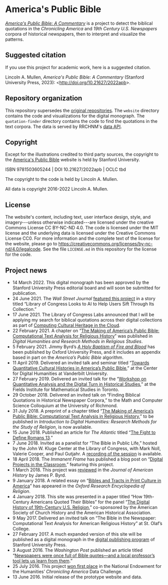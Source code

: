 # America's Public Bible

[*America's Public Bible: A Commentary*](https://americaspublicbible.org/) is a project to detect the biblical quotations in the *Chronicling America* and *19th Century U.S. Newspapers* corpora of historical newspapers, then to interpret and visualize the patterns.

## Suggested citation

If you use this project for academic work, here is a suggested citation.

Lincoln A. Mullen, *America's Public Bible: A Commentary* (Stanford University Press, 2023): &lt;<http://doi.org/10.21627/2022apb>&gt;.

## Repository organization

This repository supersedes the [original repositories](https://github.com/public-bible/). The `website` directory contains the code and visualizations for the digital monograph. The `quotation-finder` directory contains the code to find the quotations in the text corpora. The data is served by RRCHNM's [data API](https://github.com/chnm/dataapi).

## Copyright

Except for the illustrations credited to third party sources, the copyright to the [America's Public Bible](https://americaspublicbible.org) website is held by Stanford University.

ISBN 9781503605244 | DOI 10.21627/2022apb | OCLC tbd

The copyright to the code is held by Lincoln A. Mullen.

All data is copyright 2016-2022 Lincoln A. Mullen. 

## License

The website's content, including text, user interface design, style, and imagery---unless otherwise indicated---are licensed under the creative Commons License CC BY-NC-ND 4.0. The code is licensed under the MIT license
and the underlying data is licensed under the Creative Commons License CC0. For more information and the complete text of the license for the website, please go to <https://creativecommons.org/licenses/by-nc-nd/4.0/legalcode>. See the file `LICENSE.md` in this repository for the license for the code.

## Project news

*   14 March 2022. This digital monograph has been approved by the Stanford University Press editorial board and will soon be submitted for publication.
*   24 June 2021. The _Wall Street Journal_ [featured this project](https://www.wsj.com/articles/library-of-congress-looks-to-ai-to-help-users-sift-through-its-collection-11624552197) in a story titled “Library of Congress Looks to AI to Help Users Sift Through Its Collection.”
*   17 June 2021. The Library of Congress Labs announced that I will be applying my search for biblical quotations across their digital collections as part of [Computing Cultural Heritage in the Cloud](https://www.loc.gov/item/prn-21-032/renowned-digital-humanities-researchers-begin-computing-cultural-heritage-in-the-cloud/2021-06-17/).
*   22 February 2021. A chapter on “[The Making of America’s Public Bible: Computational Text Analysis for Religious History](https://doi.org/10.1515/9783110573022-003)” was published in _Digital Humanities and Research Methods in Religious Studies_.
*   5 February 2021. Jimmy Byrd’s [_A Holy Baptism of Fire and Blood_](https://global.oup.com/academic/product/a-holy-baptism-of-fire-and-blood-9780190902797) has been published by Oxford University Press, and it includes an appendix based in part on the _America’s Public Bible_ algorithm.
*   11 April 2019. Delivered an invited talk and seminar titled “[Towards Quantitative Cultural Histories in America’s Public Bible](https://www.vanderbilt.edu/digitalhumanities/april-11-lincoln-mullen-towards-quantitative-cultural-histories-in-americas-public-bible/),” at the Center for Digital Humanities at Vanderbilt University.
*   27 February 2019. Delivered an invited talk for the “[Workshop on Quantitative Analysis and the Digital Turn in Historical Studies](http://www.fields.utoronto.ca/activities/18-19/historial-studies),” at the Fields Institute for Mathematical Studies in Toronto.
*   29 October 2018. Delivered an invited talk on “Finding Biblical Quotations in Historical Newspaper Corpora,” to the Math and Computer Science Colloquium at the University of Richmond.
*   31 July 2018. A preprint of a chapter titled “[The Making of America’s Public Bible: Computational Text Analysis in Religious History](https://dx.doi.org/10.17613/M6WW76Z8Q),” to be published in _Introduction to Digital Humanities: Research Methods for the Study of Religion_, is now available.
*   15 June 2018. Published an article for _The Atlantic_ titled “[The Fight to Define Romans 13](https://www.theatlantic.com/ideas/archive/2018/06/romans-13/562916/).”
*   7 June 2018. Invited as a panelist for “The Bible in Public Life,” hosted by the John W. Kluge Center at the Library of Congress, with Mark Noll, Valerie Cooper, and Paul Gutjahr. A [recording of the session](https://www.youtube.com/watch?v=1LPouikAk8U) is available.
*   18 April 2018. The _Immanent Frame_ has published a blog post on “[Digital Projects in the Classroom](https://tif.ssrc.org/2018/04/18/digital-projects-in-the-classroom/),” featuring this project.
*   1 March 2018. This project was [reviewed](https://doi.org/10.1093/jahist/jax556) in the _Journal of American History_ by James P. Byrd.
*   9 January 2018. A related essay on “[Bibles and Tracts in Print Culture in America](https://doi.org/10.1093/acrefore/9780199340378.013.412)” has appeared in the _Oxford Research Encyclopedia of Religion_.
*   4 January 2018. This site was presented in a paper titled “How 19th-Century Americans Quoted Their Bibles” for the panel “[The Digital History of 19th-Century U.S. Religion](https://aha.confex.com/aha/2018/webprogram/Session16441.html),” co-sponsored by the American Society of Church History and the American Historical Association.
*   9 May 2017. Delivered an invited talk on “The Bible in the Newspaper: Computational Text Analysis for American Religious History” at St. Olaf’s College.
*   27 February 2017. A much expanded version of this site will be published as a digital monograph in the [digital publishing program](http://www.sup.org/digital/) of Stanford University Press.
*   3 August 2016. The _Washington Post_ published an article titled “[Newspapers were once full of Bible quotes—and a local professor’s tool lets us learn from them](https://wapo.st/2aLT1Zo).”
*   25 July 2016. This project [won first place](https://www.neh.gov/news/press-release/2016-07-25) in the National Endowment for the Humanities’ _Chronicling America_ Data Challenge.
*   13 June 2016. Initial release of the prototype website and data.
